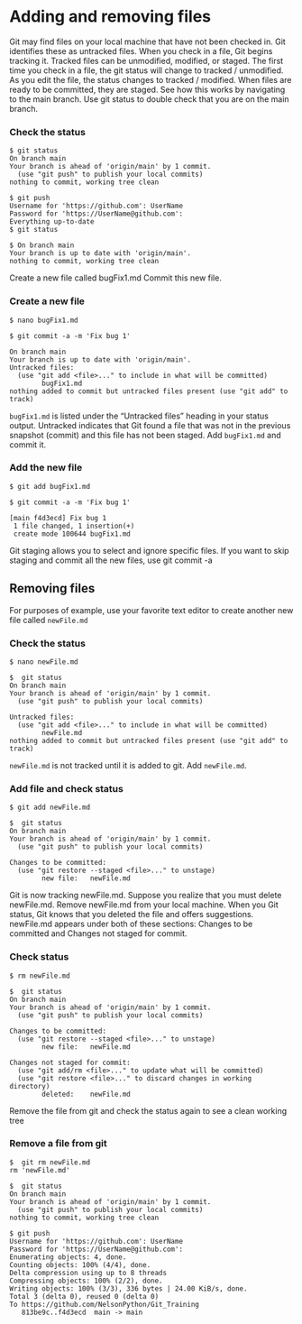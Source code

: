 # Adding and removing files

Git may find files on your local machine that have not been checked in.  Git identifies these as untracked files.  When you check in a file, Git begins tracking it.  Tracked files can be unmodified, modified, or staged.  The first time you check in a file, the git status will change to tracked / unmodified.  As you edit the file, the status changes to tracked / modified.  When files are ready to be committed, they are staged.  See how this works by navigating to the main branch.  Use git status to double check that you are on the main branch.

### Check the status

```
$ git status
On branch main
Your branch is ahead of 'origin/main' by 1 commit.
  (use "git push" to publish your local commits)
nothing to commit, working tree clean
 
$ git push
Username for 'https://github.com': UserName
Password for 'https://UserName@github.com':
Everything up-to-date
$ git status
 
$ On branch main
Your branch is up to date with 'origin/main'.
nothing to commit, working tree clean
```

Create a new file called bugFix1.md   Commit this new file. 


### Create a new file

```
$ nano bugFix1.md
 
$ git commit -a -m 'Fix bug 1'
 
On branch main
Your branch is up to date with 'origin/main'.
Untracked files:
  (use "git add <file>..." to include in what will be committed)
        bugFix1.md
nothing added to commit but untracked files present (use "git add" to track)
```

` bugFix1.md ` is listed under the “Untracked files” heading in your status output.   Untracked indicates that Git found a file that was not in the previous snapshot (commit) and this file has not been staged.  Add ` bugFix1.md ` and commit it.

### Add the new file

```
$ git add bugFix1.md
 
$ git commit -a -m 'Fix bug 1'  
 
[main f4d3ecd] Fix bug 1
 1 file changed, 1 insertion(+)
 create mode 100644 bugFix1.md
```

Git staging allows you to select and ignore specific files.  If you want to skip staging and commit all the new files, use git commit -a 

## Removing files

For purposes of example, use your favorite text editor to create another new file called ` newFile.md `


### Check the status

```
$ nano newFile.md
 
$  git status
On branch main
Your branch is ahead of 'origin/main' by 1 commit.
  (use "git push" to publish your local commits)
 
Untracked files:
  (use "git add <file>..." to include in what will be committed)
        newFile.md
nothing added to commit but untracked files present (use "git add" to track)
```


` newFile.md ` is not tracked until it is added to git.  Add ` newFile.md `.  

### Add file and check status

```
$ git add newFile.md
 
$  git status
On branch main
Your branch is ahead of 'origin/main' by 1 commit.
  (use "git push" to publish your local commits)
 
Changes to be committed:
  (use "git restore --staged <file>..." to unstage)
        new file:   newFile.md
```

Git is now tracking newFile.md.  Suppose you realize that you must delete newFile.md.  Remove newFile.md from your local machine.  When you Git status, Git knows that you deleted the file and offers suggestions.  newFile.md appears under both of these sections:  Changes to be committed and Changes not staged for commit.

### Check status

```
$ rm newFile.md
 
$  git status
On branch main
Your branch is ahead of 'origin/main' by 1 commit.
  (use "git push" to publish your local commits)
 
Changes to be committed:
  (use "git restore --staged <file>..." to unstage)
        new file:   newFile.md
 
Changes not staged for commit:
  (use "git add/rm <file>..." to update what will be committed)
  (use "git restore <file>..." to discard changes in working directory)
        deleted:    newFile.md
```

Remove the file from git and check the status again to see a clean working tree

### Remove a file from git

```
$  git rm newFile.md
rm 'newFile.md'
 
$  git status
On branch main
Your branch is ahead of 'origin/main' by 1 commit.
  (use "git push" to publish your local commits)
nothing to commit, working tree clean
 
$ git push
Username for 'https://github.com': UserName
Password for 'https://UserName@github.com':
Enumerating objects: 4, done.
Counting objects: 100% (4/4), done.
Delta compression using up to 8 threads
Compressing objects: 100% (2/2), done.
Writing objects: 100% (3/3), 336 bytes | 24.00 KiB/s, done.
Total 3 (delta 0), reused 0 (delta 0)
To https://github.com/NelsonPython/Git_Training
   813be9c..f4d3ecd  main -> main
```
